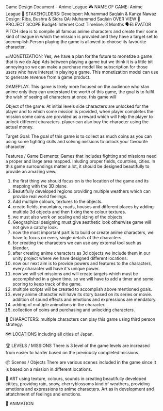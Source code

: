 Game Design Document - Anime League
🎮️ NAME OF GAME:
Anime League
👥 STAKEHOLDERS:
Developer: Muhammad Saqlain & Kanza Nawaz
Design: Riba, Bushra & Sidra
QA: Muhammad Saqlain
OVER VIEW
📐 PROJECT SCOPE
Budget: Internet Cost
Timeline: 3 Months
🗣️ELEVATOR PITCH
idea is to compile all famous anime characters and create their some kind of league in which the mission is provided and they have a target set to accomplish.Person playing the game is allowed to choose its favourite character.

💵MONETIZATION:
Yes, we have a plan for the future to monetize a game that is we do App Ads between playing a game but we think it is a little bit annoying so we can make a purchase model like subscription for those users who have interest in playing a game. This monetization model can use to generate revenue from a game product.

GAMEPLAY:
This game is likely more focused on the audience who stan anime only they can understand the worth of this game, the goal is to fulfil the wish of seeing all characters at once. this game will 

Object of the game:
At initial levels side characters are unlocked for the player and to which some mission is provided, when player completes the mission some coins are provided as a reward which will help the player to unlock different characters. player can also buy the character using the actual money.

Target Goal:
The goal of this game is to collect as much coins as you can using some fighting skills and solving missions to unlock your favourite character.

Features / Game Elements:
Games that includes fighting and missions need a proper and large area mapped. Inluding proper fields, countries, cities. In this game surroundings matter a lot, it should be designed beautifully to provide an amazing view.

1. the first thing we should focus on is the location of the game and its mapping with the 3D plane.
2. Beautifully developed regions providing multiple weathers which can provide real world feelings.
3. Add multiple colours, textures to the objects.
4. create fields, mountains, roads, houses and different places by adding multiple 3d objects and then fixing there colour textures.
5. we must also work on scaling and sizing of the objects.
6. Geographical designing must give aesthetic look otherwise game will not give a catchy look.
7. now the most important part is to build or create anime characters, we have to focus on every single details of the characters.
8. for creating the characters we can use any external tool such as blender.
9. after creating anime characters as 3d objects we include them in our unity project where we have designed different locations.
10. now our next aim is to provide powers and features to the characters, every character will have it's unique power.
11. now we will set missions and will create targets which must be accomplished in a given time. so we will have to add a timer and some scoring to keep track of the game.
12. multiple scripts will be created to accomplish above mentioned goals.
13. every anime character will have its story based on its series or movie. addition of sound effects and emotions and expressions are mendatory.
14. adding of multiple animations in the character.
15. collection of coins and purchasing and unlocking characters.




👤 CHARACTERS:
multiple characters can play this game using third person strategy.

🗺 LOCATIONS
including all cities of Japan.

🏆 LEVELS / MISSIONS
There is 3 level of the game
levels are increased from easier to harder based on the previously completed missions

📦 Scenes / Objects
There are various scenes included in the game since it is based on a mission in different locations.

🎨 ART
using texture, colours, sounds in creating beautifully developed citites, providng rain, snow, cherryblossoms kind of weathers, providing emotions and expressions to anime characters. Art as in development and attatchment of feelings and emotions.

🏃‍ ANIMATION

